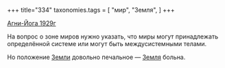 +++
title="334"
taxonomies.tags = [
 "мир",
 "Земля",
]
+++

[Агни-Йога 1929г](/agni/1929)

На вопрос о зоне миров нужно указать, что миры могут принадлежать определённой системе или могут быть междусистемными телами.   

Но положение [Земли](/tags/[Земля](/tags/Земля)) довольно печальное — [Земля](/tags/Земля) больна.